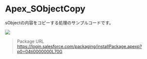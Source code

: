 Apex_SObjectCopy
================

sObjectの内容をコピーする処理のサンプルコードです。  
  
<img src="http://cdn-ak.f.st-hatena.com/images/fotolife/t/tyoshikawa1106/20131127/20131127222746.png" />  
  
>Package URL  
>https://login.salesforce.com/packaging/installPackage.apexp?p0=04ti0000000L70G
